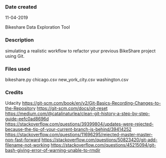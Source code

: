 ### Date created
11-04-2019

Bikeshare Data Exploration Tool

### Description
simulating a realistic workflow to refactor your previous BikeShare project using Git.

### Files used
bikeshare.py
chicago.csv
new_york_city.csv
washington.csv

### Credits
Udacity
https://git-scm.com/book/en/v2/Git-Basics-Recording-Changes-to-the-Repository
https://git-scm.com/docs/git-reset
https://medium.com/@catalinaturlea/clean-git-history-a-step-by-step-guide-eefc0ad8696d
https://stackoverflow.com/questions/39399804/updates-were-rejected-because-the-tip-of-your-current-branch-is-behind/39414252
https://stackoverflow.com/questions/11696295/rejected-master-master-non-fast-forward
https://stackoverflow.com/questions/50823420/git-add-filename-not-working
https://stackoverflow.com/questions/45215094/git-bash-giving-error-of-warning-unable-to-rmdir